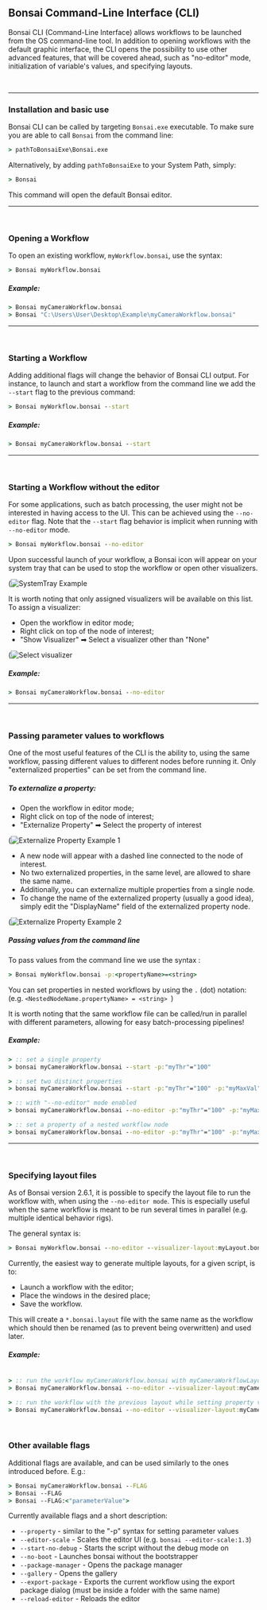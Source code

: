 ## Bonsai Command-Line Interface (CLI)

Bonsai CLI (Command-Line Interface) allows workflows to be launched from the OS command-line tool. In addition to opening workflows with the default graphic interface, the CLI opens the possibility to use other advanced features, that will be covered ahead, such as "no-editor" mode, initialization of variable's values, and specifying layouts.


&nbsp;
___
### Installation and basic use
Bonsai CLI can be called by targeting ```Bonsai.exe``` executable. To make sure you are able to call ```Bonsai``` from the command line:

```cmd
> pathToBonsaiExe\Bonsai.exe
```
Alternatively, by adding ```pathToBonsaiExe``` to your System Path, simply:

```cmd
> Bonsai
```

This command will open the default Bonsai editor.

___
&nbsp;
### Opening a Workflow

To open an existing workflow, ```myWorkflow.bonsai```, use the syntax:

```cmd
> Bonsai myWorkflow.bonsai
```

##### Example:

```cmd
> Bonsai myCameraWorkflow.bonsai
> Bonsai "C:\Users\User\Desktop\Example\myCameraWorkflow.bonsai"
```
___
&nbsp;
### Starting a Workflow

Adding additional flags will change the behavior of Bonsai CLI output. For instance, to launch and start a workflow from the command line we add the ```--start``` flag to the previous command:

```cmd
> Bonsai myWorkflow.bonsai --start
```

##### Example:
```cmd
> Bonsai myCameraWorkflow.bonsai --start
```

___
&nbsp;
### Starting a Workflow without the editor


For some applications, such as batch processing, the user might not be interested in having access to the UI. This can be achieved using the ```--no-editor``` flag. Note that the ```--start``` flag behavior is implicit when running with ```--no-editor``` mode.

```cmd
> Bonsai myWorkflow.bonsai --no-editor
```

Upon successful launch of your workflow, a Bonsai icon will appear on your system tray that can be used to stop the workflow or open other visualizers.

(![SystemTray Example](~/images/Article_CLI_SystemTrayBonsai.png)

It is worth noting that only assigned visualizers will be available on this list. To assign a visualizer:
- Open the workflow in editor mode;
- Right click on top of the node of interest;
- "Show Visualizer" ➡ Select a visualizer other than "None"

(![Select visualizer](~/images/Article_CLI_Select_visualizer.png)


##### Example:
```cmd
> Bonsai myCameraWorkflow.bonsai --no-editor
```
___
&nbsp;
### Passing parameter values to workflows

One of the most useful features of the CLI is the ability to, using the same workflow, passing different values to different nodes before running it. Only "externalized properties" can be set from the command line.

##### To externalize a property:
- Open the workflow in editor mode;
- Right click on top of the node of interest;
- "Externalize Property" ➡ Select the property of interest

(![Externalize Property Example 1](~/images/Article_CLI_extern_prop_example.png)

- A new node will appear with a dashed line connected to the node of interest.
- No two externalized properties, in the same level, are allowed to share the same name.
- Additionally, you can externalize multiple properties from a single node.
- To change the name of the externalized property (usually a good idea), simply edit the "DisplayName" field of the externalized property node.

(![Externalize Property Example 2](~/images/Article_CLI_extern_prop_example_2.png)

##### Passing values from the command line
To pass values from the command line we use the syntax :

```cmd
> Bonsai myWorkflow.bonsai -p:<propertyName>=<string>
```
You can set properties in nested workflows by using the ```.``` (dot) notation: (e.g. ```<NestedNodeName.propertyName> = <string> ```)

It is worth noting that the same workflow file can be called/run in parallel with different parameters, allowing for easy batch-processing pipelines!

##### Example:
```cmd
> :: set a single property
> bonsai myCameraWorkflow.bonsai --start -p:"myThr"="100"

> :: set two distinct properties
> bonsai myCameraWorkflow.bonsai --start -p:"myThr"="100" -p:"myMaxVal"="200"

> :: with "--no-editor" mode enabled
> bonsai myCameraWorkflow.bonsai --no-editor -p:"myThr"="100" -p:"myMaxVal"="200"

> :: set a property of a nested workflow node
> bonsai myCameraWorkflow.bonsai --no-editor -p:"myThr"="100" -p:"myMaxVal"="200" -p:"myNestedNode.FlipMode"="Horizontal"
```
___
&nbsp;
### Specifying layout files
As of Bonsai version 2.6.1, it is possible to specify the layout file to run the workflow with, when using the ```--no-editor mode```. This is especially useful when the same workflow is meant to be run several times in parallel (e.g. multiple identical behavior rigs).

The general syntax is:

```cmd
> Bonsai myWorkflow.bonsai --no-editor --visualizer-layout:myLayout.bonsai.layout
```

Currently, the easiest way to generate multiple layouts, for a given script, is to:
- Launch a workflow with the editor;
- Place the windows in the desired place;
- Save the workflow.

This will create a ```*.bonsai.layout``` file with the same name as the workflow which should then be renamed (as to prevent being overwritten) and used later.



##### Example:
```cmd

> :: run the workflow myCameraWorkflow.bonsai with myCameraWorkflowLayout2.bonsai.layout
> Bonsai myCameraWorkflow.bonsai --no-editor --visualizer-layout:myCameraWorkflowLayout2.bonsai.layout

> :: run the workflow with the previous layout while setting property values
> Bonsai myCameraWorkflow.bonsai --no-editor --visualizer-layout:myCameraWorkflowLayout2.bonsai.layout -p:"myThr"="100" -p:"myMaxVal"="200" -p:"myNestedNode.FlipMode"="Horizontal"

```

&nbsp;

### Other available flags
Additional flags are available, and can be used similarly to the ones introduced before. E.g.:

```cmd
> Bonsai myCameraWorkflow.bonsai --FLAG
> Bonsai --FLAG
> Bonsai --FLAG:<"parameterValue">
```

Currently available flags and a short description:

- ```--property``` - similar to the "-p" syntax for setting parameter values
- ```--editor-scale``` - Scales the editor UI (e.g. ```bonsai --editor-scale:1.3```)
- ```--start-no-debug``` - Starts the script without the debug mode on
- ```--no-boot``` - Launches bonsai without the bootstrapper
- ```--package-manager``` - Opens the package manager
- ```--gallery``` - Opens the gallery
- ```--export-package``` - Exports the current workflow using the export package dialog (must be inside a folder with the same name)
- ```--reload-editor``` - Reloads the editor



